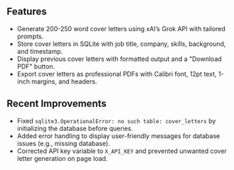 ## Features
- Generate 200-250 word cover letters using xAI’s Grok API with tailored prompts.
- Store cover letters in SQLite with job title, company, skills, background, and timestamp.
- Display previous cover letters with formatted output and a "Download PDF" button.
- Export cover letters as professional PDFs with Calibri font, 12pt text, 1-inch margins, and headers.

## Recent Improvements
- Fixed `sqlite3.OperationalError: no such table: cover_letters` by initializing the database before queries.
- Added error handling to display user-friendly messages for database issues (e.g., missing database).
- Corrected API key variable to `X_API_KEY` and prevented unwanted cover letter generation on page load.